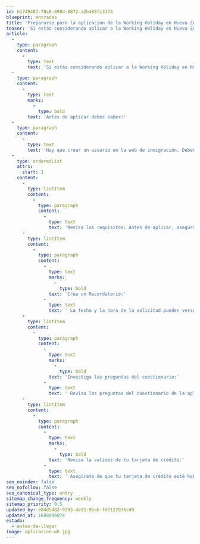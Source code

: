 ```yaml
---
id: b1749487-78c8-498d-8872-a2b488fc3174
blueprint: entradas
title: 'Prepararse para la aplicación de la Working Holiday en Nueva Zelanda'
teaser: 'Si estás considerando aplicar a la Working Holiday en Nueva Zelanda, hay varios pasos importantes que debes seguir antes de enviar tu solicitud.'
article:
  -
    type: paragraph
    content:
      -
        type: text
        text: 'Si estás considerando aplicar a la Working Holiday en Nueva Zelanda, hay varios pasos importantes que debes seguir antes de enviar tu solicitud.'
  -
    type: paragraph
    content:
      -
        type: text
        marks:
          -
            type: bold
        text: 'Antes de aplicar debes saber:'
  -
    type: paragraph
    content:
      -
        type: text
        text: 'Hay que crear un usuario en la web de inmigración. Deben omitirse los caracteres especiales en los nombres, y los datos del pasaporte deben introducirse tal y como aparecen en él.'
  -
    type: orderedList
    attrs:
      start: 1
    content:
      -
        type: listItem
        content:
          -
            type: paragraph
            content:
              -
                type: text
                text: 'Revisa los requisitos: Antes de aplicar, asegúrate de cumplir con los requisitos para la Working Holiday en Nueva Zelanda. Esto incluye tener entre 18 y 30 años (o 35 años para algunos países), tener pasaporte válido, tener suficientes fondos para mantenerte durante tu estancia, entre otros.'
      -
        type: listItem
        content:
          -
            type: paragraph
            content:
              -
                type: text
                marks:
                  -
                    type: bold
                text: 'Crea un Recordatorio:'
              -
                type: text
                text: ' La fecha y la hora de la solicitud pueden verse en la web de inmigración, pero se basarán en la hora de Nueva Zelanda. Confirma la fecha de aplicación para tu país y crea un recordatorio.'
      -
        type: listItem
        content:
          -
            type: paragraph
            content:
              -
                type: text
                marks:
                  -
                    type: bold
                text: 'Investiga las preguntas del cuestionario:'
              -
                type: text
                text: ' Revisa las preguntas del cuestionario de la aplicación de visa de Working Holiday para que sepas qué información necesitarás proporcionar. Algunas preguntas pueden requerir documentos adicionales, así que asegúrate de tenerlos preparados con anticipación. Puedes crear un documento con todas las respuestas pre llenadas para evitar perder tiempo al aplicar.'
      -
        type: listItem
        content:
          -
            type: paragraph
            content:
              -
                type: text
                marks:
                  -
                    type: bold
                text: 'Revisa la validez de tu tarjeta de crédito:'
              -
                type: text
                text: ' Asegúrate de que tu tarjeta de crédito esté habilitada para pagos internacionales antes de aplicar. También es recomendable que tengas una tarjeta de respaldo en caso de que tengas problemas con la primera. El pago de la solicitud de visado solo puede pagarse con una tarjeta de crédito o débito Visa o Mastercard que admita pagos internacionales en dólares.'
seo_noindex: false
seo_nofollow: false
seo_canonical_type: entry
sitemap_change_frequency: weekly
sitemap_priority: 0.5
updated_by: e84d5482-9293-4e92-95ab-fd1122936cd9
updated_at: 1688996074
estado:
  - antes-de-llegar
image: aplicacion-wh.jpg
---
```

